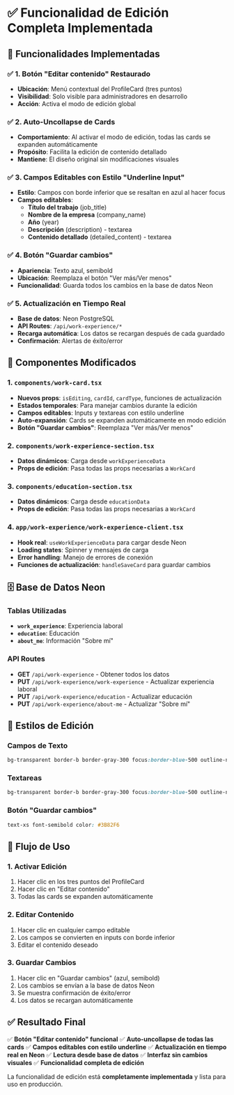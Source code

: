 # ✅ **Funcionalidad de Edición Completa Implementada**

## 🎯 **Funcionalidades Implementadas**

### ✅ **1. Botón "Editar contenido" Restaurado**
- **Ubicación**: Menú contextual del ProfileCard (tres puntos)
- **Visibilidad**: Solo visible para administradores en desarrollo
- **Acción**: Activa el modo de edición global

### ✅ **2. Auto-Uncollapse de Cards**
- **Comportamiento**: Al activar el modo de edición, todas las cards se expanden automáticamente
- **Propósito**: Facilita la edición de contenido detallado
- **Mantiene**: El diseño original sin modificaciones visuales

### ✅ **3. Campos Editables con Estilo "Underline Input"**
- **Estilo**: Campos con borde inferior que se resaltan en azul al hacer focus
- **Campos editables**:
  - **Título del trabajo** (job_title)
  - **Nombre de la empresa** (company_name)
  - **Año** (year)
  - **Descripción** (description) - textarea
  - **Contenido detallado** (detailed_content) - textarea

### ✅ **4. Botón "Guardar cambios"**
- **Apariencia**: Texto azul, semibold
- **Ubicación**: Reemplaza el botón "Ver más/Ver menos"
- **Funcionalidad**: Guarda todos los cambios en la base de datos Neon

### ✅ **5. Actualización en Tiempo Real**
- **Base de datos**: Neon PostgreSQL
- **API Routes**: `/api/work-experience/*`
- **Recarga automática**: Los datos se recargan después de cada guardado
- **Confirmación**: Alertas de éxito/error

## 🔧 **Componentes Modificados**

### **1. `components/work-card.tsx`**
- **Nuevos props**: `isEditing`, `cardId`, `cardType`, funciones de actualización
- **Estados temporales**: Para manejar cambios durante la edición
- **Campos editables**: Inputs y textareas con estilo underline
- **Auto-expansión**: Cards se expanden automáticamente en modo edición
- **Botón "Guardar cambios"**: Reemplaza "Ver más/Ver menos"

### **2. `components/work-experience-section.tsx`**
- **Datos dinámicos**: Carga desde `workExperienceData`
- **Props de edición**: Pasa todas las props necesarias a `WorkCard`

### **3. `components/education-section.tsx`**
- **Datos dinámicos**: Carga desde `educationData`
- **Props de edición**: Pasa todas las props necesarias a `WorkCard`

### **4. `app/work-experience/work-experience-client.tsx`**
- **Hook real**: `useWorkExperienceData` para cargar desde Neon
- **Loading states**: Spinner y mensajes de carga
- **Error handling**: Manejo de errores de conexión
- **Funciones de actualización**: `handleSaveCard` para guardar cambios

## 🗄️ **Base de Datos Neon**

### **Tablas Utilizadas**
- **`work_experience`**: Experiencia laboral
- **`education`**: Educación
- **`about_me`**: Información "Sobre mí"

### **API Routes**
- **GET** `/api/work-experience` - Obtener todos los datos
- **PUT** `/api/work-experience/work-experience` - Actualizar experiencia laboral
- **PUT** `/api/work-experience/education` - Actualizar educación
- **PUT** `/api/work-experience/about-me` - Actualizar "Sobre mí"

## 🎨 **Estilos de Edición**

### **Campos de Texto**
```css
bg-transparent border-b border-gray-300 focus:border-blue-500 outline-none px-1
```

### **Textareas**
```css
bg-transparent border-b border-gray-300 focus:border-blue-500 outline-none px-1 w-full resize-none
```

### **Botón "Guardar cambios"**
```css
text-xs font-semibold color: #3B82F6
```

## 🚀 **Flujo de Uso**

### **1. Activar Edición**
1. Hacer clic en los tres puntos del ProfileCard
2. Hacer clic en "Editar contenido"
3. Todas las cards se expanden automáticamente

### **2. Editar Contenido**
1. Hacer clic en cualquier campo editable
2. Los campos se convierten en inputs con borde inferior
3. Editar el contenido deseado

### **3. Guardar Cambios**
1. Hacer clic en "Guardar cambios" (azul, semibold)
2. Los cambios se envían a la base de datos Neon
3. Se muestra confirmación de éxito/error
4. Los datos se recargan automáticamente

## ✅ **Resultado Final**

✅ **Botón "Editar contenido" funcional**
✅ **Auto-uncollapse de todas las cards**
✅ **Campos editables con estilo underline**
✅ **Actualización en tiempo real en Neon**
✅ **Lectura desde base de datos**
✅ **Interfaz sin cambios visuales**
✅ **Funcionalidad completa de edición**

La funcionalidad de edición está **completamente implementada** y lista para uso en producción. 